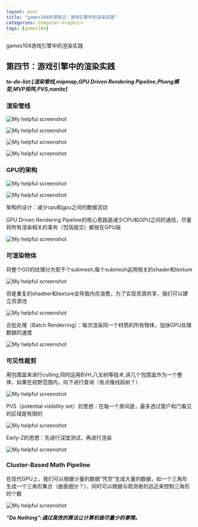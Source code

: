 ```yaml
---
layout: post
title: "games104听课笔记：游戏引擎中的渲染实践"
categories: Computer-Graphics
tags: [games104]
---
```


games104游戏引擎中的渲染实践

## 第四节：游戏引擎中的渲染实践

***to-do-list:[渲染管线,mipmap,GPU Driven Rendering Pipeline,Phong模型,MVP矩阵,PVS,nanite]***

### 渲染管线

![My helpful screenshot](/assets/games104-4/1.png)

![My helpful screenshot](/assets/games104-4/2.png)

![My helpful screenshot](/assets/games104-4/3.png)

![My helpful screenshot](/assets/games104-4/4.png)

### GPU的架构

![My helpful screenshot](/assets/games104-4/5.png)

![My helpful screenshot](/assets/games104-4/6.png)
 
架构的设计：减少cpu和gpu之间的数据流动

GPU Driven Rendering Pipeline的核心思路是减少CPU和GPU之间的通信，尽量将所有渲染相关的事务（包括提交）都放在GPU端

![My helpful screenshot](/assets/games104-4/7.png)

### 可渲染物体

将整个GO的纹理分为若干个submesh,每个submesh运用相关的shader和texture

![My helpful screenshot](/assets/games104-4/8.png)

但是重复的shadeer和texture会导致内存浪费，为了实现资源共享，我们可以建立资源池

![My helpful screenshot](/assets/games104-4/9.png)

合批处理（Batch Renderring）：每次渲染同一个材质的所有物体，加快GPU处理数据的速度

![My helpful screenshot](/assets/games104-4/10.png)

### 可见性裁剪

用包围盒来进行culling,同时运用BVH,八叉树等技术,讲几个包围盒作为一个整体，如果在视野范围内，向下进行查询（有点像线段树？）

![My helpful screenshot](/assets/games104-4/11.png)

PVS（potential visibility set）的思想：在每一个房间是，最多透过窗户和门看见的区域是有限的

![My helpful screenshot](/assets/games104-4/12.png)

Early-Z的思想：先进行深度测试，再进行渲染

![My helpful screenshot](/assets/games104-4/13.png)

### Cluster-Based Math Pipeline

在现代GPU上，我们可以根据少量的数据“凭空”生成大量的数据，如一个三角形生成一个三角形集合（曲面细分？），同时可以根据与观测者的远近来控制三角形的个数

![My helpful screenshot](/assets/games104-4/14.png)

***“Do Nothing”:通过高效的算法让计算机做尽量少的事情。***